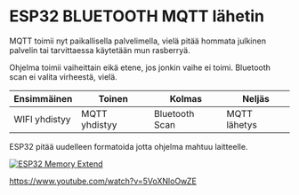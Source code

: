 <h1>ESP32 BLUETOOTH MQTT lähetin</h1>

MQTT toimii nyt paikallisella palvelimella, vielä pitää hommata julkinen palvelin tai tarvittaessa käytetään mun rasberryä. 

Ohjelma toimii vaiheittain eikä etene, jos jonkin vaihe ei toimi. Bluetooth scan ei valita virheestä, vielä.

Ensimmäinen   | Toinen       | Kolmas         | Neljäs       |
------------- | -------------| -------------  | -------------|
WIFI yhdistyy | MQTT yhdistyy| Bluetooth Scan | MQTT lähetys |  


ESP32 pitää uudelleen formatoida jotta ohjelma mahtuu laitteelle.

[![ESP32 Memory Extend](https://img.youtube.com/vi/5VoXNloOwZE/0.jpg)](https://www.youtube.com/watch?v=5VoXNloOwZE)

https://www.youtube.com/watch?v=5VoXNloOwZE




